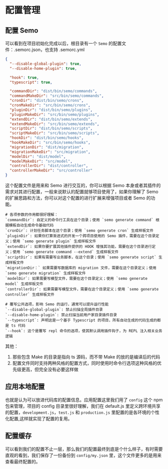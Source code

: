# 配置管理

## 配置 Semo

可以看到在项目初始化完成以后，根目录有一个 `Semo` 的配置文件：.semorc.json，也支持 .semorc.yml

```json
{
  "--disable-global-plugin": true,
  "--disable-home-plugin": true,

  "hook": true,
  "typescript": true,

  "commandDir": "dist/bin/semo/commands",
  "commandMakeDir": "src/bin/semo/commands",
  "cronDir": "dist/bin/semo/crons",
  "cronMakeDir": "src/bin/semo/crons",
  "pluginDir": "dist/bin/semo/plugins",
  "pluginMakeDir": "src/bin/semo/plugins",
  "extendDir": "dist/bin/semo/extends",
  "extendMakeDir": "src/bin/semo/extends",
  "scriptDir": "dist/bin/semo/scripts",
  "scriptMakeDir": "src/bin/semo/scripts",
  "hookDir": "dist/bin/semo/hooks",
  "hookMakeDir": "src/bin/semo/hooks",
  "migrationDir": "dist/migration",
  "migrationMakeDir": "src/migration",
  "modelDir": "dist/model",
  "modelMakeDir": "src/model",
  "controllerDir": "dist/controller",
  "controllerMakeDir": "src/controller"
}

```

这个配置文件是用来和 Semo 进行交互的，你可以根据 Semo 本身或者其插件的需求对其进行配置，一般来说默认的配置就够项目使用了，如果你理解了 Semo 的扩展思路和方法，你可以对这个配置的进行扩展来增强项目或者 Semo 的功能。

```
# 各项参数的作用都很好理解：
`commandDir`: 自定义的命令行工具在这个目录；使用 `semo generate command` 根据模板自动生成命令基础代码
`cronDir`: 计划任务脚本在这个目录；使用 `semo generate cron` 生成样板文件
`pluginDir`: 如果你打算渐进式的开发一个跨项目使用的 Semo 插件，需要在这个目录定义；使用 `semo generate plugin` 生成样板文件
`extendDir`: 如果你要扩展其他插件提供的 HOOK 增强其功能，需要在这个目录进行定义；使用 `semo generate command --extend` 生成样板文件
`scriptDir`: 如果有需要写业务脚本，在这个目录；使用 `semo generate script` 生成样板文件
`migrationDir：` 如果需要写数据库的 migration 文件，需要在这个目录定义；使用 `semo generate migration` 生成样板文件
`modelDir`: 如果需要写模型文件，需要在这个目录定义；使用 `semo generate model` 生成样板文件
`controllerDir`: 如果需要写模型文件，需要在这个目录定义；使用 `semo generate controller` 生成样板文件

# 覆写公共选项，影响 Semo 的运行，通常可以提升运行性能
`--disable-global-plugin`: 禁止扫描全局插件目录
`--disable-home-plugin`: 禁止扫描当前用户家目录插件目录
`--typescript`: 声明这是一个基于 Typescript 的项目，所有自动生成的代码生成的都是 ts 代码
`--hook`: 这个是覆写 repl 命令的选项，使其默认调用插件钩子，为 REPL 注入相关业务逻辑
```

其他：
1. 那些包含 Make 的目录是指向 ts 源码，而不带 Make 的放的是编译后的代码
2. 配置文件同时支持两种风格的配置方式，同时使用时命令行选项这种风格的优先级更高，但完全没有必要这样做


## 应用本地配置

也就是认为可以放进代码库的配置信息。应用配置这里我们用了 `config` 这个 npm 包来管理，项目的 config 目录里很好理解，我们在 default.js 里定义跨环境共享的配置，`development.js`，`test.js` 和 `production.js` 里配置的是各环境的个性化配置,这样就实现了配置的复用。

## 配置缓存

可以看到我们的配置不止一层，那么我们的配置最终到底是个什么样子，有时需要直观的看到，我们保存了一份备份到 `config/my.json` 里，这个文件更多的是用来查看最终配置的。
